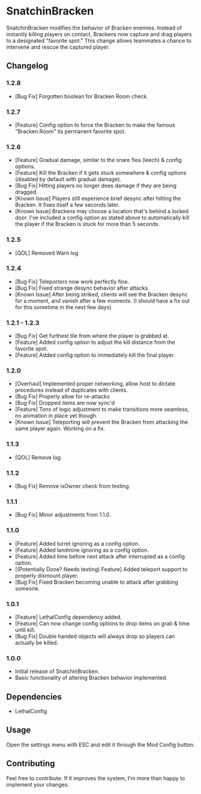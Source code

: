 # SnatchinBracken

SnatchinBracken modifies the behavior of Bracken enemies. Instead of instantly killing players on contact, Brackens now capture and drag players to a designated "favorite spot." This change allows teammates a chance to intervene and rescue the captured player.

## Changelog

### 1.2.8
- [Bug Fix] Forgotten boolean for Bracken Room check.

### 1.2.7
- [Feature] Config option to force the Bracken to make the famous "Bracken Room" its permanent favorite spot.

### 1.2.6
- [Feature] Gradual damage, similar to the snare flea (leech) & config options.
- [Feature] Kill the Bracken if it gets stuck somewhere & config options (disabled by default with gradual damage).
- [Bug Fix] Hitting players no longer does damage if they are being dragged.
- [Known Issue] Players still experience brief desync after hitting the Bracken. It fixes itself a few seconds later.
- [Known Issue] Brackens may choose a location that's behind a locked door. I've included a config option as stated above to automatically kill the player if the Bracken is stuck for more than 5 seconds.

### 1.2.5
- [QOL] Removed Warn log

### 1.2.4
- [Bug Fix] Teleporters now work perfectly fine.
- [Bug Fix] Fixed strange desync behavior after attacks.
- [Known Issue] After being striked, clients will see the Bracken desync for a moment, and vanish after a few moments. (I should have a fix out for this sometime in the next few days)

### 1.2.1 - 1.2.3
- [Bug Fix] Get furthest tile from where the player is grabbed at.
- [Feature] Added config option to adjust the kill distance from the favorite spot.
- [Feature] Added config option to immediately kill the final player.

### 1.2.0
- [Overhaul] Implemented proper networking, allow host to dictate procedures instead of duplicates with clients.
- [Bug Fix] Properly allow for re-attacks
- [Bug Fix] Dropped items are now sync'd
- [Feature] Tons of logic adjustment to make transitions more seamless, no animation in place yet though.
- [Known Issue] Teleporting will prevent the Bracken from attacking the same player again. Working on a fix.

### 1.1.3
- [QOL] Remove log.

### 1.1.2
- [Bug Fix] Remove isOwner check from testing.

### 1.1.1
- [Bug Fix] Minor adjustments from 1.1.0.

### 1.1.0
- [Feature] Added turret ignoring as a config option.
- [Feature] Added landmine ignoring as a config option.
- [Feature] Added time before next attack after interrupted as a config option.
- [(Potentially Done? Needs testing) Feature] Added teleport support to properly dismount player.
- [Bug Fix] Fixed Bracken becoming unable to attack after grabbing someone.

### 1.0.1
- [Feature] LethalConfig dependency added.
- [Feature] Can now change config options to drop items on grab & time until kill.
- [Bug Fix] Double handed objects will always drop so players can actually be killed.

### 1.0.0
- Initial release of SnatchinBracken.
- Basic functionality of altering Bracken behavior implemented.

## Dependencies
- LethalConfig

## Usage
Open the settings menu with ESC and edit it through the Mod Config button.

## Contributing
Feel free to contribute. If it improves the system, I'm more than happy to implement your changes.